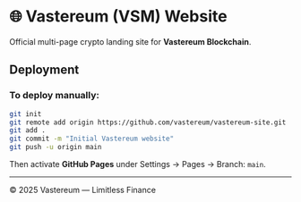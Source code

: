# 🌐 Vastereum (VSM) Website

Official multi-page crypto landing site for **Vastereum Blockchain**.

## Deployment

### To deploy manually:
```bash
git init
git remote add origin https://github.com/vastereum/vastereum-site.git
git add .
git commit -m "Initial Vastereum website"
git push -u origin main
```

Then activate **GitHub Pages** under Settings → Pages → Branch: `main`.

---
© 2025 Vastereum — Limitless Finance
